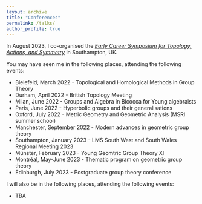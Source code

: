 ```yaml
---
layout: archive
title: "Conferences"
permalink: /talks/
author_profile: true
---
```


In August 2023, I co-organised the [*Early Career Symposium for Topology, Actions, and Symmetry*](https://sites.google.com/view/soton-ecstasy-2023/home) in Southampton, UK.

You may have seen me in the following places, attending the following events:

- Bielefeld, March 2022 - Topological and Homological Methods in Group Theory
- Durham, April 2022 - British Topology Meeting
- Milan, June 2022 - Groups and Algebra in Bicocca for Young algebraists
- Paris, June 2022 - Hyperbolic groups and their generalisations
- Oxford, July 2022 - Metric Geometry and Geometric Analysis (MSRI summer school)
- Manchester, September 2022 - Modern advances in geometric group theory
- Southampton, January 2023 - LMS South West and South Wales Regional Meeting 2023
- Münster, February 2023 - Young Geomtric Group Theory XI
- Montréal, May-June 2023 - Thematic program on geometric group theory
- Edinburgh, July 2023 - Postgraduate group theory conference

I will also be in the following places, attending the following events:

- TBA
